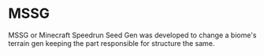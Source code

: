 # MSSG
MSSG or Minecraft Speedrun Seed Gen was developed to change a biome's terrain gen keeping the part responsible for structure the same.
